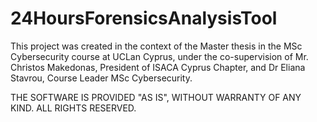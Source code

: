 # 24HoursForensicsAnalysisTool
This project was created in the context of the Master thesis in the MSc Cybersecurity course at UCLan Cyprus, under the co-supervision of Mr. Christos Makedonas, President of ISACA Cyprus Chapter, and Dr Eliana Stavrou, Course Leader MSc Cybersecurity.


THE SOFTWARE IS PROVIDED "AS IS", WITHOUT WARRANTY OF ANY KIND. ALL RIGHTS RESERVED.
